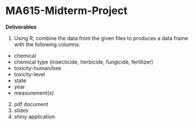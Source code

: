 # MA615-Midterm-Project  
**Deliverables**
1. Using R, combine the data from the given files to produces a data frame with the
following columns:
- chemical  
- chemical type (insecticide, herbicide, fungicide, fertilizer) 
- toxicity-human/bee 
- toxicity-level 
- state 
- year 
- measurement(s)

2. pdf document 
3. slides
4. shiny application

